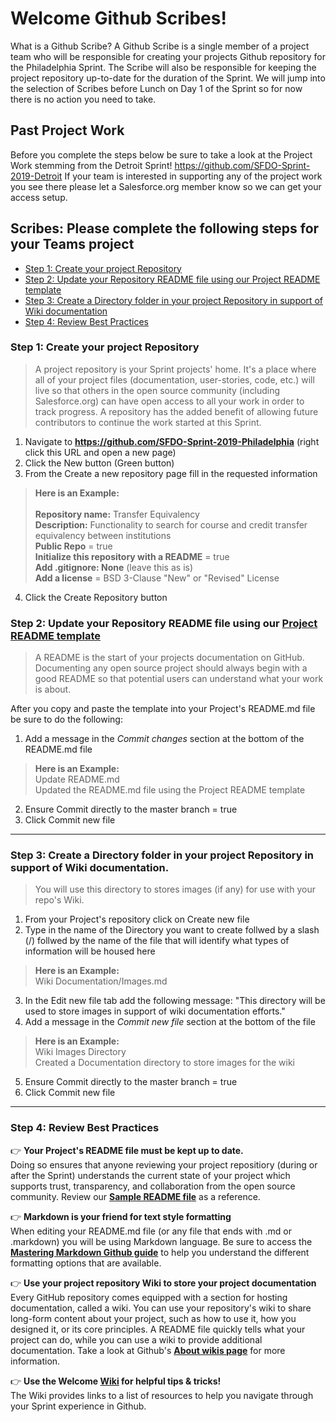 # Welcome Github Scribes!

What is a Github Scribe? A Github Scribe is a single member of a project team who will be responsible for creating your projects Github repository for the Philadelphia Sprint. The Scribe will also be responsible for keeping the project repository up-to-date for the duration of the Sprint. We will jump into the selection of Scribes before Lunch on Day 1 of the Sprint so for now there is no action you need to take.

## Past Project Work

Before you complete the steps below be sure to take a look at the Project Work stemming from the Detroit Sprint! https://github.com/SFDO-Sprint-2019-Detroit If your team is interested in supporting any of the project work you see there please let a Salesforce.org member know so we can get your access setup.

## Scribes: Please complete the following steps for your Teams project

- [Step 1: Create your project Repository](https://github.com/SFDO-Sprint-2019-Philadelphia/Welcome#step-1-create-your-project-repository)
- [Step 2: Update your Repository README file using our Project README template](https://github.com/SFDO-Sprint-2019-Philadelphia/Welcome#step-2-update-your-repository-readme-file-using-our-project-readme-template)
- [Step 3: Create a Directory folder in your project Repository in support of Wiki documentation](https://github.com/SFDO-Sprint-2019-Philadelphia/Welcome#step-3-create-a-directory-folder-in-your-project-repository-in-support-of-wiki-documentation)
- [Step 4: Review Best Practices](https://github.com/SFDO-Sprint-2019-Philadelphia/Welcome#step-4-review-best-practices)


### Step 1: Create your project Repository
> A project repository is your Sprint projects' home. It's a place where all of your project files (documentation, user-stories, code, etc.) will live so that others in the open source community (including Salesforce.org) can have open access to all your work in order to track progress. A repository has the added benefit of allowing future contributors to continue the work started at this Sprint.

1. Navigate to __https://github.com/SFDO-Sprint-2019-Philadelphia__ (right click this URL and open a new page)
2. Click the New button (Green button)
3. From the Create a new repository page fill in the requested information

> __Here is an Example:__<br><br>
> __Repository name:__ Transfer Equivalency<br>
> __Description:__ Functionality to search for course and credit transfer equivalency between institutions<br>
> __Public Repo__ = true<br>
> __Initialize this repository with a README__ = true<br>
> __Add .gitignore: None__ (leave this as is)<br>
> __Add a license__ = BSD 3-Clause "New" or "Revised" License <br>

4. Click the Create Repository button<br>


### Step 2: Update your Repository README file using our [Project README template](https://github.com/SFDO-Sprint-2019-Philadelphia/Welcome/wiki/Project-README.md-file-template)
> A README is the start of your projects documentation on GitHub. Documenting any open source project should always begin with a good README so that potential users can understand what your work is about.

After you copy and paste the template into your Project's README.md file be sure to do the following:

1. Add a message in the *Commit changes* section at the bottom of the README.md file
> __Here is an Example:__<br>
> Update README.md <br>
> Updated the README.md file using the Project README template
2. Ensure Commit directly to the master branch = true
3. Click Commit new file

***

### Step 3: Create a Directory folder in your project Repository in support of Wiki documentation.
> You will use this directory to stores images (if any) for use with your repo's Wiki.

1. From your Project's repository click on Create new file
2. Type in the name of the Directory you want to create follwed by a slash (/) follwed by the name of the file that will identify what types of information will be housed here
> __Here is an Example:__<br>
> Wiki Documentation/Images.md
3. In the Edit new file tab add the following message: "This directory will be used to store images in support of wiki documentation efforts."
4. Add a message in the *Commit new file* section at the bottom of the file
> __Here is an Example:__<br>
> Wiki Images Directory <br>
> Created a Documentation directory to store images for the wiki
5. Ensure Commit directly to the master branch = true
6. Click Commit new file
***

### Step 4: Review Best Practices

:point_right: __Your Project's README file must be kept up to date.__<br> 
Doing so ensures that anyone reviewing your project repositiory (during or after the Sprint) understands the current state of your project which supports trust, transparency, and collaboration from the open source community. Review our __[Sample README file](https://github.com/SFDO-Sprint-2019-Philadelphia/Welcome/wiki/Sample-Sprint-Project-README.md-file)__ as a reference.

:point_right: __Markdown is your friend for text style formatting__<br>
When editing your README.md file (or any file that ends with .md or .markdown) you will be using Markdown language. Be sure to access the __[Mastering Markdown Github guide](https://guides.github.com/features/mastering-markdown/)__ to help you understand the different formatting options that are available.

:point_right: __Use your project repository Wiki to store your project documentation__<br>
Every GitHub repository comes equipped with a section for hosting documentation, called a wiki. You can use your repository's wiki to share long-form content about your project, such as how to use it, how you designed it, or its core principles. A README file quickly tells what your project can do, while you can use a wiki to provide additional documentation. Take a look at Github's __[About wikis page](https://help.github.com/en/articles/about-wikis)__ for more information.

:point_right: __Use the Welcome [Wiki](https://github.com/SFDO-Sprint-2019-Philadelphia/Welcome/wiki) for helpful tips & tricks!__<br>
The Wiki provides links to a list of resources to help you navigate through your Sprint experience in Github.
